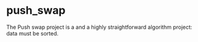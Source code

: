 # push_swap
The Push swap project is a  and a highly straightforward algorithm project: data must be sorted.
